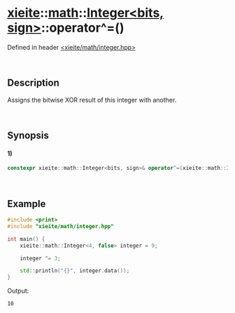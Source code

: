 # [xieite](../../../../../xieite.md)\:\:[math](../../../../../math.md)\:\:[Integer<bits, sign>](../../../../integer.md)\:\:operator^=\(\)
Defined in header [<xieite/math/integer.hpp>](../../../../../../../include/xieite/math/integer.hpp)

&nbsp;

## Description
Assigns the bitwise XOR result of this integer with another.

&nbsp;

## Synopsis
#### 1)
```cpp
constexpr xieite::math::Integer<bits, sign>& operator^=(xieite::math::Integer<bits, sign> operand) noexcept;
```

&nbsp;

## Example
```cpp
#include <print>
#include "xieite/math/integer.hpp"

int main() {
    xieite::math::Integer<4, false> integer = 9;

    integer ^= 3;

    std::println("{}", integer.data());
}
```
Output:
```
10
```
